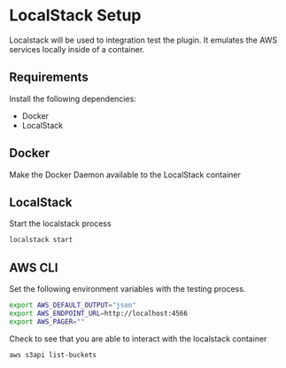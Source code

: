 # LocalStack Setup

Localstack will be used to integration test the plugin. It emulates
the AWS services locally inside of a container.

## Requirements

Install the following dependencies:

- Docker
- LocalStack

## Docker

Make the Docker Daemon available to the LocalStack container

## LocalStack

Start the localstack process

```sh
localstack start
```

## AWS CLI

Set the following environment variables with the testing process.

```sh
export AWS_DEFAULT_OUTPUT="json"
export AWS_ENDPOINT_URL=http://localhost:4566
export AWS_PAGER=""

```

Check to see that you are able to interact with the localstack container

```sh
aws s3api list-buckets
```
